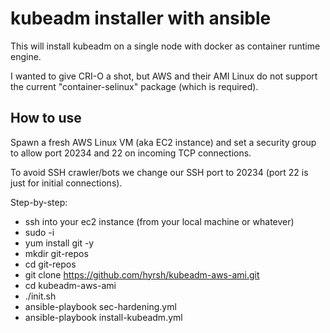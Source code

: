 # kubeadm installer with ansible

This will install kubeadm on a single node with docker as container runtime engine.

I wanted to give CRI-O a shot, but AWS and their AMI Linux do not support the current "container-selinux" package (which is required).

## How to use

Spawn a fresh AWS Linux VM (aka EC2 instance) and set a security group to allow port 20234 and 22 on incoming TCP connections.

To avoid SSH crawler/bots we change our SSH port to 20234 (port 22 is just for initial connections).

Step-by-step:
- ssh into your ec2 instance (from your local machine or whatever)
- sudo -i
- yum install git -y
- mkdir git-repos
- cd git-repos
- git clone https://github.com/hyrsh/kubeadm-aws-ami.git
- cd kubeadm-aws-ami
- ./init.sh
- ansible-playbook sec-hardening.yml
- ansible-playbook install-kubeadm.yml

